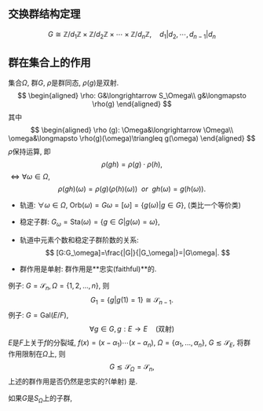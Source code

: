 

## 交换群结构定理

$$
G\cong \mathbb{Z}/d_1\mathbb{Z}\times \mathbb{Z}/d_2\mathbb{Z}\times\cdots\times \mathbb{Z}/d_n\mathbb{Z}, \quad d_1|d_2,\cdots,d_{n-1}|d_n
$$







## 群在集合上的作用

集合$\Omega$, 群$G$, $\rho$是群同态, $\rho(g)$是双射. 
$$
\begin{aligned}
\rho: G&\longrightarrow S_\Omega\\
g&\longmapsto \rho(g)
\end{aligned}
$$
其中
$$
\begin{aligned}
\rho (g): \Omega&\longrightarrow \Omega\\
\omega&\longmapsto \rho(g)(\omega)\triangleq g(\omega)
\end{aligned}
$$
$\rho$保持运算, 即
$$
\rho(gh)=\rho(g)\cdot \rho(h),
$$
$\iff \forall \omega\in \Omega$, 
$$
\rho(gh)(\omega)=\rho(g)\big(\rho(h)(\omega)\big)\ \ or\ \  gh(\omega)=g\big(h(\omega)\big).
$$

-   轨道: $\forall \omega\in\Omega$, $\text{Orb}(\omega)=G\omega=[\omega]=\{g(\omega)|g\in G\}$, (类比一个等价类)

-   稳定子群: $G_\omega=\text{Sta}(\omega)=\{g\in G|g(\omega)=\omega\}$,

-   轨道中元素个数和稳定子群阶数的关系:
    $$
    [G:G_\omega]=\frac{|G|}{|G_\omega|}=|G\omega|.
    $$

-   群作用是单射: 群作用是**忠实(faithful)**的. 



例子:
$G=\mathcal{S}_n,\Omega=\{1,2,...,n\}$, 则
$$
G_1=\{g|g(1)=1\}\cong \mathcal{S}_{n-1}.
$$
例子:
$G=\text{Gal}(E/F)$,
$$
\forall g\in G,g:E\to E\quad (\text{双射})
$$
$E$是$F$上关于$f$的分裂域, $f(x)=(x-\alpha_1)\cdots(x-\alpha_n), \ \Omega=\{\alpha_1,...,\alpha_n\}$, $G\lesssim \mathcal{S}_{E}$, 将群作用限制在$\Omega$上, 则
$$
G\lesssim \mathcal{S}_{\Omega}=\mathcal{S}_n,
$$
上述的群作用是否仍然是忠实的?(单射) 是.











如果$G$是$S_\Omega$上的子群, 